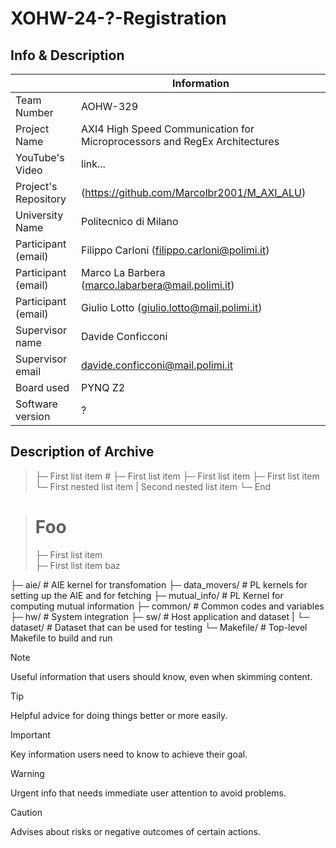 # XOHW-24-?-Registration
## Info & Description

|                         | Information   |
| -------------           | ------------- |
| Team Number             | AOHW-329      |
| Project Name            | AXI4 High Speed Communication for Microprocessors and RegEx Architectures  |
| YouTube's Video         | link...      |
| Project's Repository    | (https://github.com/Marcolbr2001/M_AXI_ALU)      |
| University Name         | Politecnico di Milano      |
| Participant (email)     | Filippo Carloni (filippo.carloni@polimi.it)      |
| Participant (email)     | Marco La Barbera (marco.labarbera@mail.polimi.it)      |
| Participant (email)     | Giulio Lotto (giulio.lotto@mail.polimi.it)      |
| Supervisor name         | Davide Conficconi      |
| Supervisor email        | davide.conficconi@mail.polimi.it |
| Board used              | PYNQ Z2 |
| Software version        | ? |

## Description of Archive

>├─ First list item   #
>├─ First list item
>├─ First list item
>├─ First list item
>   └─ First nested list item
>|  Second nested list item
>└─ End

<blockquote>
<h1>Foo</h1>
<p>├─ First list item <br>
  ├─ First list item
baz</p>
</blockquote>


├─ aie/                  # AIE kernel for transfomation
├─ data_movers/         # PL kernels for setting up the AIE and for fetching
├─ mutual_info/        # PL Kernel for computing mutual information
├─ common/             # Common codes and variables
├─ hw/                 # System integration
├─ sw/                 # Host application and dataset
|  └─ dataset/         # Dataset that can be used for testing
└─ Makefile/           # Top-level Makefile to build and run

> [!NOTE]
> Useful information that users should know, even when skimming content.

> [!TIP]
> Helpful advice for doing things better or more easily.

> [!IMPORTANT]
> Key information users need to know to achieve their goal.

> [!WARNING]
> Urgent info that needs immediate user attention to avoid problems.

> [!CAUTION]
> Advises about risks or negative outcomes of certain actions.
